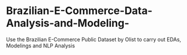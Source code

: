 # Brazilian-E-Commerce-Data-Analysis-and-Modeling-
Use the Brazilian E-Commerce Public Dataset by Olist to carry out EDAs, Modelings and NLP Analysis
